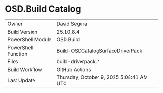 ﻿# OSD.Build Catalog

| | |
|-|-|
| Owner | David Segura |
| Build Version | 25.10.8.4 |
| PowerShell Module | OSD.Build |
| PowerShell Function | Build-OSDCatalogSurfaceDriverPack |
| Files | build-driverpack.* |
| Build Workflow | GitHub Actions |
| Last Update | Thursday, October 9, 2025 5:08:41 AM UTC |
